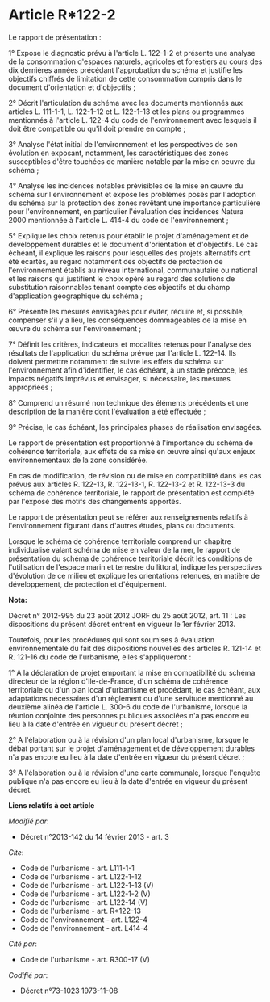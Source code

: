 # Article R*122-2

Le rapport de présentation : 

1° Expose le diagnostic prévu à l'article L. 122-1-2 et présente une analyse de la consommation d'espaces naturels, agricoles
et forestiers au cours des dix dernières années précédant l'approbation du schéma et justifie les objectifs chiffrés de
limitation de cette consommation compris dans le document d'orientation et d'objectifs ; 

2° Décrit l'articulation du schéma avec les documents mentionnés aux articles L. 111-1-1, L. 122-1-12 et L. 122-1-13 et les
plans ou programmes mentionnés à l'article L. 122-4 du code de l'environnement avec lesquels il doit être compatible ou qu'il
doit prendre en compte ; 

3° Analyse l'état initial de l'environnement et les perspectives de son évolution en exposant, notamment, les
caractéristiques des zones susceptibles d'être touchées de manière notable par la mise en oeuvre du schéma ; 

4° Analyse les incidences notables prévisibles de la mise en œuvre du schéma sur l'environnement et expose les problèmes
posés par l'adoption du schéma sur la protection des zones revêtant une importance particulière pour l'environnement, en
particulier l'évaluation des incidences Natura 2000 mentionnée à l'article L. 414-4 du code de l'environnement ; 

5° Explique les choix retenus pour établir le projet d'aménagement et de développement durables et le document d'orientation
et d'objectifs. Le cas échéant, il explique les raisons pour lesquelles des projets alternatifs ont été écartés, au regard
notamment des objectifs de protection de l'environnement établis au niveau international, communautaire ou national et les
raisons qui justifient le choix opéré au regard des solutions de substitution raisonnables tenant compte des objectifs et du
champ d'application géographique du schéma ; 

6° Présente les mesures envisagées pour éviter, réduire et, si possible, compenser s'il y a lieu, les conséquences
dommageables de la mise en œuvre du schéma sur l'environnement ; 

7° Définit les critères, indicateurs et modalités retenus pour l'analyse des résultats de l'application du schéma prévue par
l'article L. 122-14. Ils doivent permettre notamment de suivre les effets du schéma sur l'environnement afin d'identifier, le
cas échéant, à un stade précoce, les impacts négatifs imprévus et envisager, si nécessaire, les mesures appropriées ; 

8° Comprend un résumé non technique des éléments précédents et une description de la manière dont l'évaluation a été
effectuée ; 

9° Précise, le cas échéant, les principales phases de réalisation envisagées. 

Le rapport de présentation est proportionné à l'importance du schéma de cohérence territoriale, aux effets de sa mise en
œuvre ainsi qu'aux enjeux environnementaux de la zone considérée. 

En cas de modification, de révision ou de mise en compatibilité dans les cas prévus aux articles R. 122-13, R. 122-13-1, R.
122-13-2 et R. 122-13-3 du schéma de cohérence territoriale, le rapport de présentation est complété par l'exposé des motifs
des changements apportés. 

Le rapport de présentation peut se référer aux renseignements relatifs à l'environnement figurant dans d'autres études, plans
ou documents. 

Lorsque le schéma de cohérence territoriale comprend un chapitre individualisé valant schéma de mise en valeur de la mer, le
rapport de présentation du schéma de cohérence territoriale décrit les conditions de l'utilisation de l'espace marin et
terrestre du littoral, indique les perspectives d'évolution de ce milieu et explique les orientations retenues, en matière de
développement, de protection et d'équipement.

**Nota:**

Décret n° 2012-995 du 23 août 2012 JORF du 25 août 2012, art. 11 : Les dispositions du présent décret entrent en vigueur le
1er février 2013.

Toutefois, pour les procédures qui sont soumises à évaluation environnementale du fait des dispositions nouvelles des
articles R. 121-14 et R. 121-16 du code de l'urbanisme, elles s'appliqueront :

1° A la déclaration de projet emportant la mise en compatibilité du schéma directeur de la région d'Ile-de-France, d'un
schéma de cohérence territoriale ou d'un plan local d'urbanisme et procédant, le cas échéant, aux adaptations nécessaires
d'un règlement ou d'une servitude mentionné au deuxième alinéa de l'article L. 300-6 du code de l'urbanisme, lorsque la
réunion conjointe des personnes publiques associées n'a pas encore eu lieu à la date d'entrée en vigueur du présent décret ;

2° A l'élaboration ou à la révision d'un plan local d'urbanisme, lorsque le débat portant sur le projet d'aménagement et de
développement durables n'a pas encore eu lieu à la date d'entrée en vigueur du présent décret ;

3° A l'élaboration ou à la révision d'une carte communale, lorsque l'enquête publique n'a pas encore eu lieu à la date
d'entrée en vigueur du présent décret.

**Liens relatifs à cet article**

_Modifié par_:

  - Décret n°2013-142 du 14 février 2013 - art. 3

_Cite_:

  - Code de l'urbanisme - art. L111-1-1
  - Code de l'urbanisme - art. L122-1-12
  - Code de l'urbanisme - art. L122-1-13 (V)
  - Code de l'urbanisme - art. L122-1-2 (V)
  - Code de l'urbanisme - art. L122-14 (V)
  - Code de l'urbanisme - art. R*122-13
  - Code de l'environnement - art. L122-4
  - Code de l'environnement - art. L414-4

_Cité par_:

  - Code de l'urbanisme - art. R300-17 (V)

_Codifié par_:

  - Décret n°73-1023 1973-11-08

